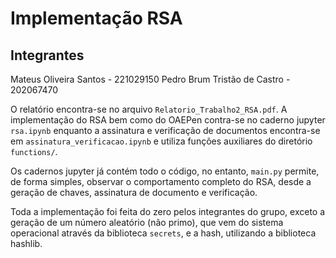 # Implementação RSA

## Integrantes
Mateus Oliveira Santos - 221029150
Pedro Brum Tristão de Castro - 202067470

O relatório encontra-se no arquivo `Relatorio_Trabalho2_RSA.pdf`. A implementação do RSA bem como do OAEPen contra-se no caderno jupyter `rsa.ipynb` enquanto a assinatura e verificação de documentos encontra-se em `assinatura_verificacao.ipynb` e utiliza funções auxiliares do diretório `functions/`.

Os cadernos jupyter já contém todo o código, no entanto, `main.py` permite, de forma simples, observar o comportamento completo do RSA, desde a geração de chaves, assinatura de documento e verificação.

Toda a implementação foi feita do zero pelos integrantes do grupo, exceto a geração de um número aleatório (não primo), que vem do sistema operacional através da biblioteca `secrets`, e a hash, utilizando a biblioteca hashlib. 